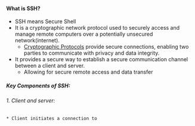 
#### What is SSH?

* SSH means Secure Shell
* It is a cryptographic network protocol used to securely access and manage remote computers over a potentially unsecured network(internet).
	* [Cryptographic Protocols](https://www.codingninjas.com/studio/library/what-are-cryptographic-protocols) provide secure connections, enabling two parties to communicate with privacy and data integrity.
* It provides a secure way to establish a secure communication channel between a client and server.
	* Allowing for secure remote access and data transfer

##### Key Components of SSH:
###### 1. Client and server:
	* Client initiates a connection to 